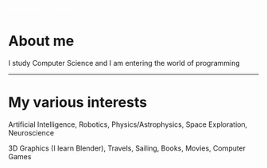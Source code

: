 <span style="color:white"> #Arkadiusz Paterak </span>

# About me

I study Computer Science and I am entering the world of programming

----
# My various interests
Artificial Intelligence, Robotics, Physics/Astrophysics, Space Exploration, Neuroscience

3D Graphics (I learn Blender), Travels, Sailing, Books, Movies, Computer Games
